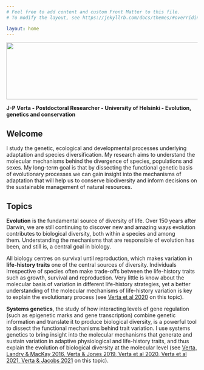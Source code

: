 ```yaml
---
# Feel free to add content and custom Front Matter to this file.
# To modify the layout, see https://jekyllrb.com/docs/themes/#overriding-theme-defaults

layout: home
---
```

<img align="center" width="800" height="150" src="http://jpverta.github.io/figures/frontMatterJPV.jpg">

**J-P Verta - Postdoctoral Researcher - University of Helsinki - Evolution, genetics and conservation**

## Welcome

I study the genetic, ecological and developmental processes underlying adaptation and species diversification. My research aims to understand the molecular mechanisms behind the divergence of species, populations and sexes. My long-term goal is that by dissecting the functional genetic basis of evolutionary processes we can gain insight into the mechanisms of adaptation that will help us to conserve biodiversity and inform decisions on the sustainable management of natural resources.

## Topics

**Evolution** is the fundamental source of diversity of life. Over 150 years after Darwin, we are still continuing to discover new and amazing ways evolution contributes to biological diversity, both within a species and among them. Understanding the mechanisms that are responsible of evolution has been, and still is, a central goal in biology.

All biology centres on survival until reproduction, which makes variation in **life-history traits** one of the central sources of diversity. Individuals irrespective of species often make trade-offs between the life-history traits such as growth, survival and reproduction. Very little is know about the molecular basis of variation in different life-history strategies, yet a better understanding of the molecular mechanisms of life-history variation is key to explain the evolutionary process (see [Verta et al 2020](papers.md) on this topic).

**Systems genetics**, the study of how interacting levels of gene regulation (such as epigenetic marks and gene transcription) combine genetic information and translate it to produce biological diversity, is a powerful tool to dissect the functional mechanisms behind trait variation. I use systems genetics to bring insight into the molecular mechanisms that generate and sustain variation in adaptive physiological and life-history traits, and thus explain the evolution of biological diversity at the molecular level (see [Verta, Landry & MacKay 2016, Verta & Jones 2019, Verta et al 2020, Verta et al 2021, Verta & Jacobs 2021](papers.md) on this topic).
